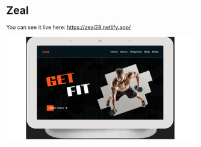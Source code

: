 # Zeal
You can see it live here:
https://zeal28.netlify.app/

<img src="https://github.com/Alexandra2888/Zeal/blob/main/zeal.png" alt="zeal"/>
